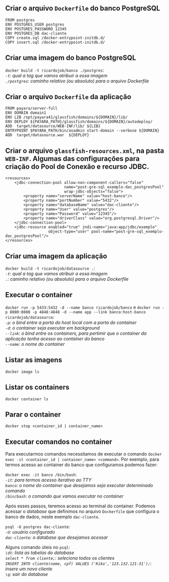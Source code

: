 ## Criar o arquivo `Dockerfile` do banco PostgreSQL
```
FROM postgres
ENV POSTGRES_USER postgres
ENV POSTGRES_PASSWORD 12345
ENV POSTGRES_DB dac-cliente
COPY create.sql /docker-entrypoint-initdb.d/
COPY insert.sql /docker-entrypoint-initdb.d/
```
## Criar uma imagem do banco PostgreSQL
`docker build -t ricardojob/banco ./postgres`:  
*`-t`: qual a tag que vamos atribuir a essa imagem*  
*`./postgres`: caminho relativo (ou absoluto) para o arquivo Dockerfile*  


## Criar o arquivo `Dockerfile` da aplicação
```
FROM payara/server-full
ENV DOMAIN domain1
ENV LIB /opt/payara41/glassfish/domains/${DOMAIN}/lib/
ENV DEPLOY ${PAYARA_PATH}/glassfish/domains/${DOMAIN}/autodeploy/
ADD  target/datasource/WEB-INF/lib/ ${LIB}
ENTRYPOINT $PAYARA_PATH/bin/asadmin start-domain --verbose ${DOMAIN}
ADD  target/datasource.war  ${DEPLOY}
```

## Criar o arquivo `glassfish-resources.xml`, na pasta `WEB-INF`. Algumas das configurações para criação do Pool de Conexão e recurso JDBC.

```
<resources>
    <jdbc-connection-pool allow-non-component-callers="false" 
                          name="post-gre-sql_exemplo-dac_postgresPool" 
                          wrap-jdbc-objects="false">
        <property name="serverName" value="host-banco"/>
        <property name="portNumber" value="5432"/>
        <property name="databaseName" value="dac-cliente"/>
        <property name="User" value="postgres"/>
        <property name="Password" value="12345"/>
        <property name="driverClass" value="org.postgresql.Driver"/>
    </jdbc-connection-pool>
    <jdbc-resource enabled="true" jndi-name="java:app/jdbc/exemplo" 
                   object-type="user" pool-name="post-gre-sql_exemplo-dac_postgresPool"/>
</resources>
```

## Criar uma imagem da aplicação

`docker build -t ricardojob/datasource .`:  
*`-t`: qual a tag que vamos atribuir a essa imagem*  
*`.`: caminho relativo (ou absoluto) para o arquivo Dockerfile*  

## Executar o container  
`docker run -p 5433:5432 -d --name banco ricardojob/banco` e 
`docker run -p 8080:8080 -p 4848:4848 -d --name app --link banco:host-banco ricardojob/datasource`:   
*`-p`: o bind entre a porta do host local com a porta do container*  
*`-d`: o container seja executar em background*  
*`--link`: o bind entre os containers, para pertimir que o container da aplicação tenha acesso ao container do banco*  
*`--name`: o nome do container*  


## Listar as imagens

`docker image ls`

## Listar os containers

`docker container ls`

## Parar o container

`docker stop <container_id | container_name>`

## Executar comandos no container  
Para executarmos comandos necessitamos de executar o comando `docker exec -it <container_id | container_name> <command>`. 
Por exemplo, para termos acesso ao container do banco que configuramos podemos fazer:

`docker exec -it banco /bin/bash`:  
*`-it`: para termos acesso iterativo ao TTY*  
*`banco`: o nome do container que desejamos seja executar determinado comando*  
*`/bin/bash`: o comando que vamos executar no container*  

Após esses passos, teremos acesso ao terminal do container. Podemos acessar o _database_ que definimos no arquivo `Dockerfile` que configura o banco de dados, neste exemplo `dac-cliente`.

`psql -U postgres dac-cliente`:  
*`-U`: usuário configurado*  
*`dac-cliente`: o _database_ que desejamos acessar* 

Alguns comando úteis no `psql`:  
*`\dt`: lista as tabelas do _database_*    
*`select * from cliente;`: seleciona todos os clientes*  
*`INSERT INTO cliente(nome, cpf) VALUES ('Kiko','123.132.121-31');`: insere um novo cliente*    
*`\q`: sair do _database_*  